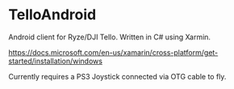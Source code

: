 # TelloAndroid
Android client for Ryze/DJI Tello. Written in C# using Xarmin.

https://docs.microsoft.com/en-us/xamarin/cross-platform/get-started/installation/windows

Currently requires a PS3 Joystick connected via OTG cable to fly. 
